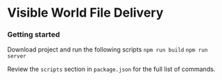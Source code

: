 # Visible World File Delivery

### Getting started
Download project and run the following scripts
`npm run build`
`npm run server`

Review the `scripts` section in `package.json` for the full list of commands.
